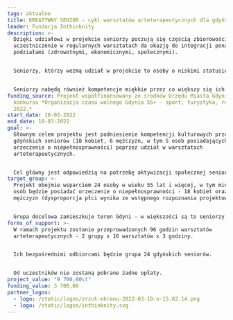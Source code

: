 ```yaml
---
tags: aktualne
title: KREATYWNY SENIOR - cykl warsztatów arteterapeutycznych dla gdyńskich seniorów.
leader: Fundacja Inthinknity
description: >-
  Dzięki udziałowi w projekcie seniorzy poczują się częścią zbiorowości. Wspólne
  uczestniczenie w regularnych warsztatach da okazję do integracji ponad
  podziałami (zdrowotnymi, ekonomicznymi, społecznymi). 


  Seniorzy, którzy wezmą udział w projekcie to osoby o niskimi statusie materialnym, który uniemożliwia im regularny udział w życiu kulturowym. Uczęszczanie na warsztaty stworzy okazję do obcowania z kulturą, podniesienia kompetencji kulturowych i społecznych. 


  Seniorzy nabędą również kompetencje miękkie przez co większy się ich wiara we własne możliwości oraz poczucie przynależności do lokalnej społeczności. Warsztaty zwrócą uwagę na sytuację seniorów w nowej pandemicznej i postpandemicznej rzeczywistości - większość aktywności jest zawieszona, a seniorzy pogłębiają wykluczenie i bierność. Wnioskodawca wierzy, że istnieje sposób organizacji bezpiecznych i efektywnych warsztatów dla osób w każdym wieku.
funding_source: Projekt współfinansowany ze środków Urzędu Miasta Gdyni w ramach
  konkursu *Organizacja czasu wolnego Gdynia 55+ - sport, turystyka, rekreacja
  2022.*
start_date: 10-03-2022
end_date: 10-03-2022
goal: >-
  Głównym celem projektu jest podniesienie kompetencji kulturowych przez 24
  gdyńskich seniorów (18 kobiet, 6 mężczyzn, w tym 5 osób posiadających
  orzeczenie o niepełnosprawności) poprzez udział w warsztatach
  arteterapeutycznych.


  Cel główny jest odpowiedzią na potrzebę aktywizacji społecznej seniorów po okresie izolacji społecznej.
target_group: >-
  Projekt obejmie wsparciem 24 osoby w wieku 55 lat i więcej, w tym minimum 5
  osób będzie posiadać orzeczenie o niepełnosprawności - 18 kobiet oraz 6
  mężczyzn (dysproporcja płci wynika ze wstępnego rozpoznania projektowego). 


  Grupa docelowa zamieszkuje teren Gdyni - w większości są to seniorzy pochodzący z dzielnic Grabówek, Leszczynki oraz Chylonia.
forms_of_support: >-
  W ramach projektu zostanie przeprowadzonych 96 godzin warsztatów
  arteterapeutycznych - 2 grupy x 16 warsztatów x 3 godziny. 


  Ich bezpośrednimi odbiorcami będzie grupa 24 gdyńskich seniorów. 


  Od uczestników nie zostaną pobrane żadne opłaty.
project_value: "9 700,00\t"
funding_value: 3 700,00
partner_logos:
  - logo: /static/logos/zrzut-ekranu-2022-03-10-o-15.02.14.png
  - logo: /static/logos/inthinknity.svg
---
```

